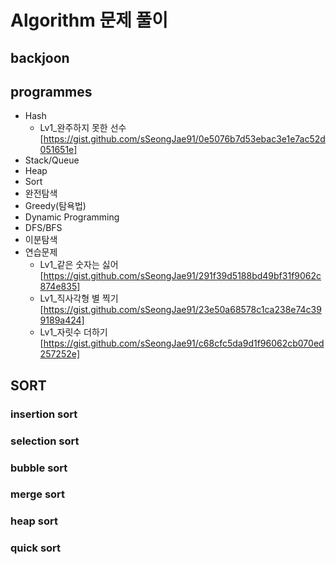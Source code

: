 # Algorithm 문제 풀이

## backjoon

## programmes
* Hash
  - Lv1_완주하지 못한 선수
  [https://gist.github.com/sSeongJae91/0e5076b7d53ebac3e1e7ac52d051651e]
* Stack/Queue
* Heap
* Sort
* 완전탐색
* Greedy(탐욕법)
* Dynamic Programming
* DFS/BFS
* 이분탐색
* 연습문제
  - Lv1_같은 숫자는 싫어
  [https://gist.github.com/sSeongJae91/291f39d5188bd49bf31f9062c874e835]
  - Lv1_직사각형 별 찍기
  [https://gist.github.com/sSeongJae91/23e50a68578c1ca238e74c399189a424]
  - Lv1_자릿수 더하기
  [https://gist.github.com/sSeongJae91/c68cfc5da9d1f96062cb070ed257252e]
  
## SORT
### insertion sort
### selection sort
### bubble sort
### merge sort
### heap sort
### quick sort
